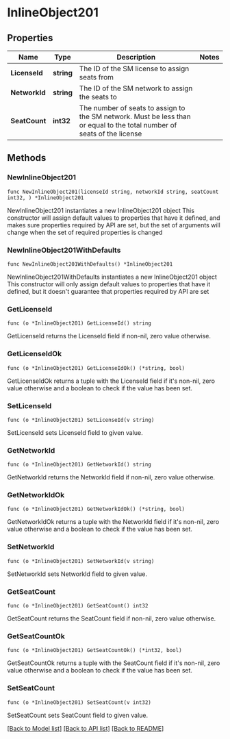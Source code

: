 # InlineObject201

## Properties

Name | Type | Description | Notes
------------ | ------------- | ------------- | -------------
**LicenseId** | **string** | The ID of the SM license to assign seats from | 
**NetworkId** | **string** | The ID of the SM network to assign the seats to | 
**SeatCount** | **int32** | The number of seats to assign to the SM network. Must be less than or equal to the total number of seats of the license | 

## Methods

### NewInlineObject201

`func NewInlineObject201(licenseId string, networkId string, seatCount int32, ) *InlineObject201`

NewInlineObject201 instantiates a new InlineObject201 object
This constructor will assign default values to properties that have it defined,
and makes sure properties required by API are set, but the set of arguments
will change when the set of required properties is changed

### NewInlineObject201WithDefaults

`func NewInlineObject201WithDefaults() *InlineObject201`

NewInlineObject201WithDefaults instantiates a new InlineObject201 object
This constructor will only assign default values to properties that have it defined,
but it doesn't guarantee that properties required by API are set

### GetLicenseId

`func (o *InlineObject201) GetLicenseId() string`

GetLicenseId returns the LicenseId field if non-nil, zero value otherwise.

### GetLicenseIdOk

`func (o *InlineObject201) GetLicenseIdOk() (*string, bool)`

GetLicenseIdOk returns a tuple with the LicenseId field if it's non-nil, zero value otherwise
and a boolean to check if the value has been set.

### SetLicenseId

`func (o *InlineObject201) SetLicenseId(v string)`

SetLicenseId sets LicenseId field to given value.


### GetNetworkId

`func (o *InlineObject201) GetNetworkId() string`

GetNetworkId returns the NetworkId field if non-nil, zero value otherwise.

### GetNetworkIdOk

`func (o *InlineObject201) GetNetworkIdOk() (*string, bool)`

GetNetworkIdOk returns a tuple with the NetworkId field if it's non-nil, zero value otherwise
and a boolean to check if the value has been set.

### SetNetworkId

`func (o *InlineObject201) SetNetworkId(v string)`

SetNetworkId sets NetworkId field to given value.


### GetSeatCount

`func (o *InlineObject201) GetSeatCount() int32`

GetSeatCount returns the SeatCount field if non-nil, zero value otherwise.

### GetSeatCountOk

`func (o *InlineObject201) GetSeatCountOk() (*int32, bool)`

GetSeatCountOk returns a tuple with the SeatCount field if it's non-nil, zero value otherwise
and a boolean to check if the value has been set.

### SetSeatCount

`func (o *InlineObject201) SetSeatCount(v int32)`

SetSeatCount sets SeatCount field to given value.



[[Back to Model list]](../README.md#documentation-for-models) [[Back to API list]](../README.md#documentation-for-api-endpoints) [[Back to README]](../README.md)


